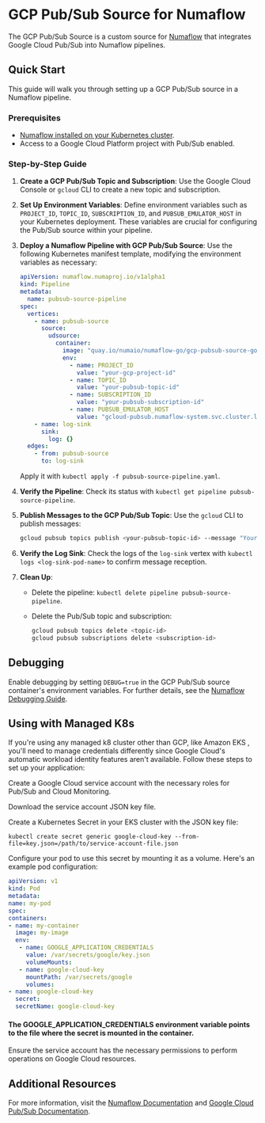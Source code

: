 
# GCP Pub/Sub Source for Numaflow

The GCP Pub/Sub Source is a custom source for [Numaflow](https://numaflow.numaproj.io/) that integrates Google Cloud Pub/Sub into Numaflow pipelines.

## Quick Start
This guide will walk you through setting up a GCP Pub/Sub source in a Numaflow pipeline.

### Prerequisites
- [Numaflow installed on your Kubernetes cluster](https://numaflow.numaproj.io/quick-start/).
- Access to a Google Cloud Platform project with Pub/Sub enabled.

### Step-by-Step Guide

1. **Create a GCP Pub/Sub Topic and Subscription**: Use the Google Cloud Console or `gcloud` CLI to create a new topic and subscription.

2. **Set Up Environment Variables**: Define environment variables such as `PROJECT_ID`, `TOPIC_ID`, `SUBSCRIPTION_ID`, and `PUBSUB_EMULATOR_HOST` in your Kubernetes deployment. These variables are crucial for configuring the Pub/Sub source within your pipeline.

3. **Deploy a Numaflow Pipeline with GCP Pub/Sub Source**: Use the following Kubernetes manifest template, modifying the environment variables as necessary:

   ```yaml
   apiVersion: numaflow.numaproj.io/v1alpha1
   kind: Pipeline
   metadata:
     name: pubsub-source-pipeline
   spec:
     vertices:
       - name: pubsub-source
         source:
           udsource:
             container:
               image: "quay.io/numaio/numaflow-go/gcp-pubsub-source-go:latest"
               env:
                 - name: PROJECT_ID
                   value: "your-gcp-project-id"
                 - name: TOPIC_ID
                   value: "your-pubsub-topic-id"
                 - name: SUBSCRIPTION_ID
                   value: "your-pubsub-subscription-id"
                 - name: PUBSUB_EMULATOR_HOST
                   value: "gcloud-pubsub.numaflow-system.svc.cluster.local:8681"
       - name: log-sink
         sink:
           log: {}
     edges:
       - from: pubsub-source
         to: log-sink
   ```

   Apply it with `kubectl apply -f pubsub-source-pipeline.yaml`.

4. **Verify the Pipeline**: Check its status with `kubectl get pipeline pubsub-source-pipeline`.

5. **Publish Messages to the GCP Pub/Sub Topic**: Use the `gcloud` CLI to publish messages:

   ```bash
   gcloud pubsub topics publish <your-pubsub-topic-id> --message "Your message here"
   ```

6. **Verify the Log Sink**: Check the logs of the `log-sink` vertex with `kubectl logs <log-sink-pod-name>` to confirm message reception.

7. **Clean Up**:
    - Delete the pipeline: `kubectl delete pipeline pubsub-source-pipeline`.
    - Delete the Pub/Sub topic and subscription:

      ```bash
      gcloud pubsub topics delete <topic-id>
      gcloud pubsub subscriptions delete <subscription-id>
      ```

## Debugging

Enable debugging by setting `DEBUG=true` in the GCP Pub/Sub source container's environment variables. For further details, see the [Numaflow Debugging Guide](https://numaflow.numaproj.io/development/debugging/).

## Using with Managed K8s
If you're using any managed k8 cluster other than GCP, like Amazon EKS , you'll need to manage credentials differently since Google Cloud's automatic workload identity features aren't available. Follow these steps to set up your application:

Create a Google Cloud service account with the necessary roles for Pub/Sub and Cloud Monitoring.

Download the service account JSON key file.

Create a Kubernetes Secret in your EKS cluster with the JSON key file:


``kubectl create secret generic google-cloud-key --from-file=key.json=/path/to/service-account-file.json``

Configure your pod to use this secret by mounting it as a volume. Here's an example pod configuration:

```yaml
apiVersion: v1
kind: Pod
metadata:
name: my-pod
spec:
containers:
- name: my-container
  image: my-image
  env:
   - name: GOOGLE_APPLICATION_CREDENTIALS
     value: /var/secrets/google/key.json
     volumeMounts:
   - name: google-cloud-key
     mountPath: /var/secrets/google
     volumes:
- name: google-cloud-key
  secret:
  secretName: google-cloud-key
```

#### The GOOGLE_APPLICATION_CREDENTIALS environment variable points to the file where the secret is mounted in the container.


Ensure the service account has the necessary permissions to perform operations on Google Cloud resources.


## Additional Resources

For more information, visit the [Numaflow Documentation](https://numaflow.numaproj.io/) and [Google Cloud Pub/Sub Documentation](https://cloud.google.com/pubsub/docs).
